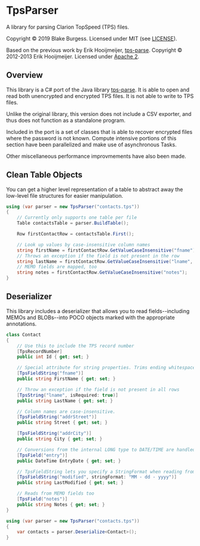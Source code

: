 # TpsParser

A library for parsing Clarion TopSpeed (TPS) files.

Copyright © 2019 Blake Burgess.  Licensed under MIT (see [LICENSE](LICENSE)).

Based on the previous work by Erik Hooijmeijer, [tps-parse](https://github.com/ctrl-alt-dev/tps-parse). Copyright © 2012-2013 Erik Hooijmeijer.  Licensed under [Apache 2](https://www.apache.org/licenses/LICENSE-2.0.html).

## Overview

This library is a C# port of the Java library [tps-parse](https://github.com/ctrl-alt-dev/tps-parse).  It is able to open and read both unencrypted and encrypted TPS files.  It is not able to write to TPS files.

Unlike the original library, this version does not include a CSV exporter, and thus does not function as a standalone program.

Included in the port is a set of classes that is able to recover encrypted files where the password is not known.  Compute intensive portions of this section have been parallelized and make use of asynchronous Tasks.

Other miscellaneous performance improvmements have also been made.

## Clean Table Objects

You can get a higher level representation of a table to abstract away the low-level file structures for easier manipulation.

```cs
using (var parser = new TpsParser("contacts.tps"))
{
    // Currently only supports one table per file
    Table contactsTable = parser.BuildTable();

    Row firstContactRow = contactsTable.First();

    // Look up values by case-insensitive column names
    string firstName = firstContactRow.GetValueCaseInsensitive("fname");
    // Throws an exception if the field is not present in the row
    string lastName = firstContactRow.GetValueCaseInsensitive("lname", isRequired: true);
    // MEMO fields are mapped, too
    string notes = firstContactRow.GetValueCaseInsensitive("notes");
}
```

## Deserializer

This library includes a deserializer that allows you to read fields--including MEMOs and BLOBs--into POCO objects marked with the appropriate annotations.

```cs
class Contact
{
    // Use this to include the TPS record number
    [TpsRecordNumber]
    public int Id { get; set; }

    // Special attribute for string properties. Trims ending whitespace by default.
    [TpsFieldString("fname")]
    public string FirstName { get; set; }

    // Throw an exception if the field is not present in all rows
    [TpsString("lname", isRequired: true)]
    public string LastName { get; set; }

    // Column names are case-insensitive.
    [TpsFieldString("addrStreet")]
    public string Street { get; set; }

    [TpsFieldString("addrCity")]
    public string City { get; set; }

    // Conversions from the internal LONG type to DATE/TIME are handled automatically when necessary.
    [TpsField("entry")]
    public DateTime EntryDate { get; set; }

    // TpsFieldString lets you specify a StringFormat when reading from non-string fields -- in this case, a DATE
    [TpsFieldString("modified", stringFormat: "MM - dd - yyyy")]
    public string LastModified { get; set; }

    // Reads from MEMO fields too
    [TpsField("notes")]
    public string Notes { get; set; }
}
```

```cs
using (var parser = new TpsParser("contacts.tps"))
{
    var contacts = parser.Deserialize<Contact>();
}
```